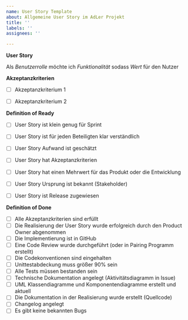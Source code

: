 ```yaml
---
name: User Story Template
about: Allgemeine User Story im AdLer Projekt
title: ''
labels: ''
assignees: ''

---
```


**User Story**

Als _Benutzerrolle_ möchte ich _Funktionalität_ sodass _Wert_ für den Nutzer

 

**Akzeptanzkriterien**

- [ ] Akzeptanzkriterium 1
- [ ] Akzeptanzkriterium 2


 **Definition of Ready**

- [ ] User Story ist klein genug für Sprint
- [ ] User Story ist für jeden Beteiligten klar verständlich
- [ ] User Story Aufwand ist geschätzt
- [ ] User Story hat Akzeptanzkriterien
- [ ] User Story hat einen Mehrwert für das Produkt oder die Entwicklung
- [ ] User Story Ursprung ist bekannt (Stakeholder)
- [ ] User Story ist Release zugewiesen

 
**Definition of Done**

- [ ] Alle Akzeptanzkriterien sind erfüllt
- [ ] Die Realisierung der User Story wurde erfolgreich durch den Product Owner abgenommen
- [ ] Die Implementierung ist in GitHub
- [ ] Eine Code Review wurde durchgeführt (oder in Pairing Programm erstellt)
- [ ] Die Codekonventionen sind eingehalten
- [ ] Unittestabdeckung muss größer 90% sein
- [ ] Alle Tests müssen bestanden sein
- [ ] Technische Dokumentation angelegt (Aktivitätsdiagramm in Issue)
- [ ] UML Klassendiagramme und Komponentendiagramme erstellt und aktuell
- [ ] Die Dokumentation in der Realisierung wurde erstellt (Quellcode)
- [ ] Changelog angelegt
- [ ] Es gibt keine bekannten Bugs
